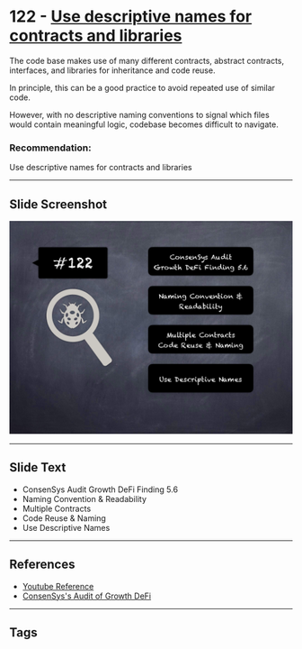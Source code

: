 
# 122 - [Use descriptive names for contracts and libraries](./Use%20descriptive%20names%20for%20contracts%20and%20libraries.md)

The code base makes use of many different contracts, abstract contracts, interfaces, and libraries for inheritance and code reuse. 

In principle, this can be a good practice to avoid repeated use of similar code. 

However, with no descriptive naming conventions to signal which files would contain meaningful logic, codebase becomes difficult to navigate.

### Recommendation:
Use descriptive names for contracts and libraries
___
## Slide Screenshot
![122.png](../../images/8.%20Audit%20Findings%20201/122.png)
___
## Slide Text
- ConsenSys Audit Growth DeFi Finding 5.6
- Naming Convention & Readability
- Multiple Contracts
- Code Reuse & Naming
- Use Descriptive Names
___
## References
- [Youtube Reference](https://youtu.be/yphqu2N35X4?t=62)
- [ConsenSys's Audit of Growth DeFi](https://consensys.net/diligence/audits/2020/12/growth-defi-v1/#use-descriptive-names-for-contracts-and-libraries)
___
## Tags
